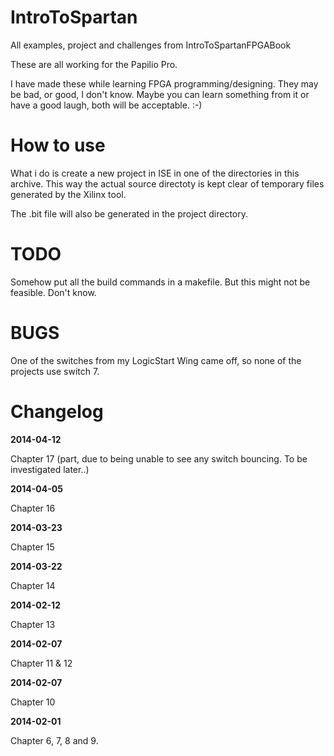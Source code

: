 IntroToSpartan
==============

All examples, project and challenges from IntroToSpartanFPGABook

These are all working for the Papilio Pro.

I have made these while learning FPGA programming/designing. They
may be bad, or good, I don't know. Maybe you can learn something
from it or have a good laugh, both will be acceptable. :-)

How to use
==========

What i do is create a new project in ISE in one of the directories
in this archive. This way the actual source directoty is kept clear
of temporary files generated by the Xilinx tool.

The .bit file will also be generated in the project directory.

TODO
====

Somehow put all the build commands in a makefile. But this might
not be feasible. Don't know.

BUGS
====

One of the switches from my LogicStart Wing came off, so none 
of the projects use switch 7.

Changelog
=========

__2014-04-12__

Chapter 17 (part, due to being unable to see any switch bouncing. To be investigated later..)

__2014-04-05__

Chapter 16

__2014-03-23__

Chapter 15

__2014-03-22__

Chapter 14

__2014-02-12__

Chapter 13

__2014-02-07__

Chapter 11 & 12

__2014-02-07__

Chapter 10

__2014-02-01__

Chapter 6, 7, 8 and 9.
